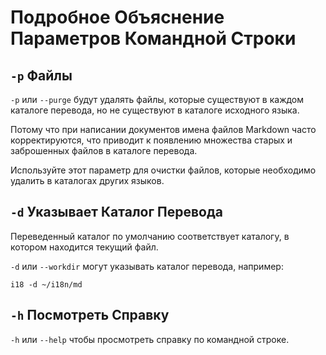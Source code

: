 # Подробное Объяснение Параметров Командной Строки

## `-p` Файлы

`-p` или `--purge` будут удалять файлы, которые существуют в каждом каталоге перевода, но не существуют в каталоге исходного языка.

Потому что при написании документов имена файлов Markdown часто корректируются, что приводит к появлению множества старых и заброшенных файлов в каталоге перевода.

Используйте этот параметр для очистки файлов, которые необходимо удалить в каталогах других языков.

## `-d` Указывает Каталог Перевода

Переведенный каталог по умолчанию соответствует каталогу, в котором находится текущий файл.

`-d` или `--workdir` могут указывать каталог перевода, например:

```
i18 -d ~/i18n/md
```

## `-h` Посмотреть Справку

`-h` или `--help` чтобы просмотреть справку по командной строке.
